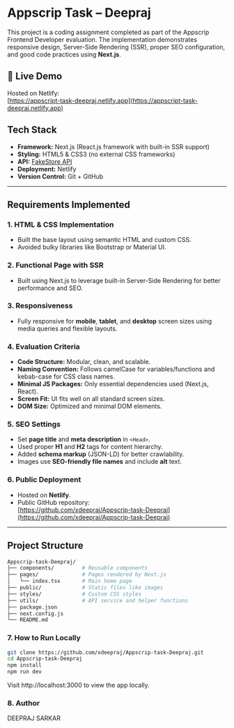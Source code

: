 # Appscrip Task – Deepraj

This project is a coding assignment completed as part of the Appscrip Frontend Developer evaluation. The implementation demonstrates responsive design, Server-Side Rendering (SSR), proper SEO configuration, and good code practices using **Next.js**.

## 🔗 Live Demo

Hosted on Netlify:  
[https://appscript-task-deepraj.netlify.app](https://appscript-task-deepraj.netlify.app)

## Tech Stack

- **Framework:** Next.js (React.js framework with built-in SSR support)
- **Styling:** HTML5 & CSS3 (no external CSS frameworks)
- **API:** [FakeStore API](https://fakestoreapi.com/)
- **Deployment:** Netlify
- **Version Control:** Git + GitHub

---

## Requirements Implemented

### 1. HTML & CSS Implementation

- Built the base layout using semantic HTML and custom CSS.
- Avoided bulky libraries like Bootstrap or Material UI.

### 2. Functional Page with SSR

- Built using Next.js to leverage built-in Server-Side Rendering for better performance and SEO.

### 3. Responsiveness

- Fully responsive for **mobile**, **tablet**, and **desktop** screen sizes using media queries and flexible layouts.

### 4. Evaluation Criteria

- **Code Structure:** Modular, clean, and scalable.
- **Naming Convention:** Follows camelCase for variables/functions and kebab-case for CSS class names.
- **Minimal JS Packages:** Only essential dependencies used (Next.js, React).
- **Screen Fit:** UI fits well on all standard screen sizes.
- **DOM Size:** Optimized and minimal DOM elements.

### 5. SEO Settings

- Set **page title** and **meta description** in `<Head>`.
- Used proper **H1** and **H2** tags for content hierarchy.
- Added **schema markup** (JSON-LD) for better crawlability.
- Images use **SEO-friendly file names** and include **alt** text.

### 6. Public Deployment

- Hosted on **Netlify**.
- Public GitHub repository:  
  [https://github.com/xdeepraj/Appscrip-task-Deepraj](https://github.com/xdeepraj/Appscrip-task-Deepraj)

---

## Project Structure

```bash
Appscrip-task-Deepraj/
├── components/         # Reusable components
├── pages/              # Pages rendered by Next.js
│   └── index.tsx       # Main home page
├── public/             # Static files like images
├── styles/             # Custom CSS styles
├── utils/              # API service and helper functions
├── package.json
├── next.config.js
└── README.md
```

### 7. How to Run Locally

```bash
git clone https://github.com/xdeepraj/Appscrip-task-Deepraj.git
cd Appscrip-task-Deepraj
npm install
npm run dev
```

Visit http://localhost:3000 to view the app locally.

### 8. Author

DEEPRAJ SARKAR

